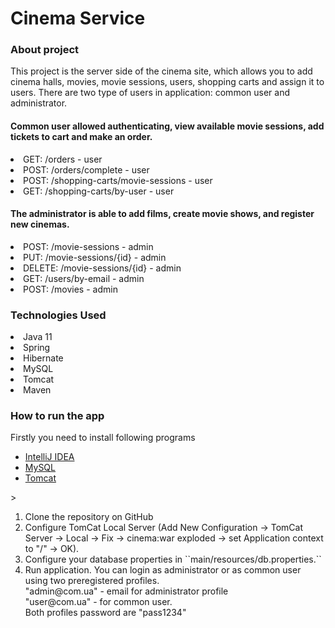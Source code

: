 # Cinema Service
### About project
This project is the server side of the cinema site, which allows you to add cinema halls, movies, movie sessions,
users, shopping carts and assign it to users. There are two type of users in application: common user and administrator.

#### Common user allowed authenticating, view available movie sessions, add tickets to cart and make an order.
<li>GET: /orders - user</li>
<li>POST: /orders/complete - user</li>
<li>POST: /shopping-carts/movie-sessions - user</li>
<li>GET: /shopping-carts/by-user - user</li>


#### The administrator is able to add films, create movie shows, and register new cinemas.
<li>POST: /movie-sessions - admin</li>
<li>PUT: /movie-sessions/{id} - admin</li>
<li>DELETE: /movie-sessions/{id} - admin</li>
<li>GET: /users/by-email - admin</li>
<li>POST: /movies - admin</li>

### Technologies Used
<li>Java 11</li>
<li>Spring</li>
<li>Hibernate</li>
<li>MySQL</li>
<li>Tomcat</li>
<li>Maven</li>

### How to run the app
Firstly you need to install following programs
<ul>
<li><a href="https://www.jetbrains.com/idea/"> IntelliJ IDEA</a></li>
<li><a href="https://dev.mysql.com/downloads/installer/">MySQL</a></li>
<li><a href="https://tomcat.apache.org/download-90.cgi">Tomcat</a></li>
</ul>>
<ol>
<li>Clone the repository on GitHub</li>
<li>Configure TomCat Local Server (Add New Configuration -> TomCat Server -> Local -> Fix -> cinema:war exploded -> set Application context to "/" -> OK).</li>
<li> Configure your database properties in ``main/resources/db.properties.`` </li>
<li> Run application. You can login as administrator or as common user using two preregistered profiles. </br>
"admin@com.ua" - email for administrator profile </br>
"user@com.ua" - for common user. </br>
Both profiles password are "pass1234"</li> </br>
</ol>